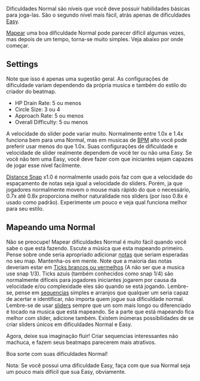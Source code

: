 Dificuldades Normal são níveis que você deve possuir habilidades básicas para joga-las. São o segundo nível mais fácil, atrás apenas de dificuldades [Easy](PT:Easy).

[Mapear](PT:Beatmapping) uma boa dificuldade Normal pode parecer difícil algumas vezes, mas depois de um tempo, torna-se muito simples. Veja abaixo por onde começar.

Settings
--------

Note que isso é apenas uma sugestão geral. As configurações de dificuldade variam dependendo da própria musica e também do estilo do criador do beatmap.

-   HP Drain Rate: 5 ou menos
-   Circle Size: 3 ou 4
-   Approach Rate: 5 ou menos
-   Overall Difficulty: 5 ou menos

A velocidade do slider pode variar muito. Normalmente entre 1.0x e 1.4x funciona bem para uma Normal, mas em musicas de [BPM](PT:Bpm) alto você pode preferir usar menos do que 1.0x. Suas configurações de dificuldade e velocidade de slider realmente dependem de você ter ou não uma Easy. Se você não tem uma Easy, você deve fazer com que iniciantes sejam capazes de jogar esse nível facilmente.

[Distance Snap](PT:Distance_Snap) x1.0 é normalmente usado pois faz com que a velocidade do espaçamento de notas seja igual a velocidade do sliders. Porém, ja que jogadores normalmente movem o mouse mais rápido do que o necessário, 0.7x até 0.8x proporciona melhor naturalidade nos sliders (por isso 0.8x é usado como padrão). Experimente um pouco e veja qual funciona melhor para seu estilo.

Mapeando uma Normal
-------------------

Não se preocupe! Mapear dificuldades Normal é muito fácil quando você sabe o que está fazendo. Escute a música que esta mapeando primeiro. Pense sobre onde seria apropriado adicionar [notas](PT:Hit_Objects) que seriam esperadas no seu map. Mantenha-os em mente. Note que a maioria das notas deveriam estar em [Ticks brancos ou vermelhos](PT:Beat_Snap_Divisor) (A não ser que a musica use snap 1/3). Ticks azuis (também conhecidos como snap 1/4) são normalmente difíceis para jogadores iniciantes jogarem por causa da velocidade e/ou complexidade eles são quando se está jogando. Lembre-se, pense em [sequencias](PT:Mapping_techniques#Patterns) simples e arranjos que qualquer um seria capaz de acertar e identificar, não importa quem jogue sua dificuldade normal. Lembre-se de usar [sliders](PT:Hit_Objects#Slider) sempre que um som mais longo ou diferenciado é tocado na musica que está mapeando. Se a parte que está mapeando fica melhor com slider, adicione também. Existem inúmeras possibilidades de se criar sliders únicos em dificuldades Normal e Easy.

Agora, deixe sua imaginação fluir! Criar sequencias interessantes não machuca, e fazem seus beatmaps parecerem mais atrativos.

Boa sorte com suas dificuldades Normal!

Nota: Se você possui uma dificuldade Easy, faça com que sua Normal seja um pouco mais difícil que sua Easy, obviamente.
